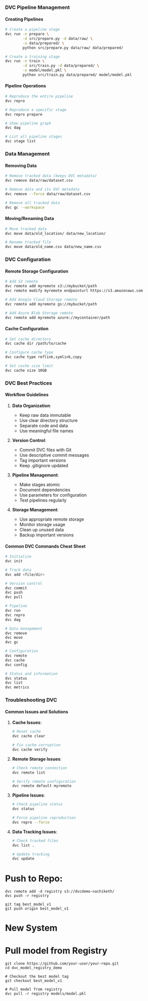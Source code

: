 
### DVC Pipeline Management

#### Creating Pipelines
```bash
# Create a pipeline stage
dvc run -n prepare \
        -d src/prepare.py -d data/raw/ \
        -o data/prepared/ \
        python src/prepare.py data/raw/ data/prepared/

# Create a training stage
dvc run -n train \
        -d src/train.py -d data/prepared/ \
        -o model/model.pkl \
        python src/train.py data/prepared/ model/model.pkl
```

#### Pipeline Operations
```bash
# Reproduce the entire pipeline
dvc repro

# Reproduce a specific stage
dvc repro prepare

# Show pipeline graph
dvc dag

# List all pipeline stages
dvc stage list
```

### Data Management

#### Removing Data
```bash
# Remove tracked data (keeps DVC metadata)
dvc remove data/raw/dataset.csv

# Remove data and its DVC metadata
dvc remove --force data/raw/dataset.csv

# Remove all tracked data
dvc gc --workspace
```

#### Moving/Renaming Data
```bash
# Move tracked data
dvc move data/old_location/ data/new_location/

# Rename tracked file
dvc move data/old_name.csv data/new_name.csv
```

### DVC Configuration

#### Remote Storage Configuration
```bash
# Add S3 remote
dvc remote add myremote s3://mybucket/path
dvc remote modify myremote endpointurl https://s3.amazonaws.com

# Add Google Cloud Storage remote
dvc remote add myremote gs://mybucket/path

# Add Azure Blob Storage remote
dvc remote add myremote azure://mycontainer/path
```

#### Cache Configuration
```bash
# Set cache directory
dvc cache dir /path/to/cache

# Configure cache type
dvc cache type reflink,symlink,copy

# Set cache size limit
dvc cache size 10GB
```

### DVC Best Practices

#### Workflow Guidelines
1. **Data Organization**:
   - Keep raw data immutable
   - Use clear directory structure
   - Separate code and data
   - Use meaningful file names

2. **Version Control**:
   - Commit DVC files with Git
   - Use descriptive commit messages
   - Tag important versions
   - Keep .gitignore updated

3. **Pipeline Management**:
   - Make stages atomic
   - Document dependencies
   - Use parameters for configuration
   - Test pipelines regularly

4. **Storage Management**:
   - Use appropriate remote storage
   - Monitor storage usage
   - Clean up unused data
   - Backup important versions

#### Common DVC Commands Cheat Sheet
```bash
# Initialize
dvc init

# Track data
dvc add <file/dir>

# Version control
dvc commit
dvc push
dvc pull

# Pipeline
dvc run
dvc repro
dvc dag

# Data management
dvc remove
dvc move
dvc gc

# Configuration
dvc remote
dvc cache
dvc config

# Status and information
dvc status
dvc list
dvc metrics
```

### Troubleshooting DVC

#### Common Issues and Solutions
1. **Cache Issues**:
   ```bash
   # Reset cache
   dvc cache clear
   
   # Fix cache corruption
   dvc cache verify
   ```

2. **Remote Storage Issues**:
   ```bash
   # Check remote connection
   dvc remote list
   
   # Verify remote configuration
   dvc remote default myremote
   ```

3. **Pipeline Issues**:
   ```bash
   # Check pipeline status
   dvc status
   
   # Force pipeline reproduction
   dvc repro --force
   ```

4. **Data Tracking Issues**:
   ```bash
   # Check tracked files
   dvc list .
   
   # Update tracking
   dvc update
   ```


# Push to Repo:

```
dvc remote add -d registry s3://dvcdemo-nachiketh/
dvc push -r registry

git tag best_model_v1
git push origin best_model_v1
```

# New System
# Pull model from Registry

```
git clone https://github.com/your-user/your-repo.git
cd dvc_model_registry_demo

# Checkout the best model tag
git checkout best_model_v1

# Pull model from registry
dvc pull -r registry models/model.pkl
```